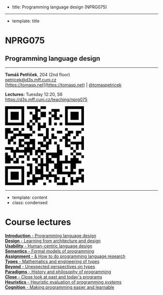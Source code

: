 - title: Programming language design (NPRG075)

*****************************************************************************************
- template: title

# NPRG075
## Programming language design

---

**Tomáš Petříček**, 204 (2nd floor)  
_<i class="fa fa-envelope"></i>_ [petricek@d3s.mff.cuni.cz](mailto:petricek@d3s.mff.cuni.cz)  
_<i class="fa-solid fa-circle-right"></i>_ [https://tomasp.net](https://tomasp.net) | [@tomaspetricek](http://twitter.com/tomaspetricek)

**Lectures:** Tuesday 12:20, S6  
_<i class="fa-solid fa-circle-right"></i>_ https://d3s.mff.cuni.cz/teaching/nprg075

<img src="img/qr.png" id="qr" />

*****************************************************************************************
- template: content
- class: condensed

# Course lectures

[**Introduction** - Programming language design](intro.html)  
[**Design** - Learning from architecture and design](design.html)  
[**Usability** - Human-centric language design](usability.html)  
[**Semantics** - Formal models of programming](semantics.html)     
[**Assignment** - & How to do programming language research](research.html)  
[**Types** - Mathematics and engineering of types](types.html)  
[**Beyond** - Unexpected perspectives on types](beyond.html)   
[**Paradigms** - History and philosophy of programming](philosophy.html)    
[**Close** - Close look at past and today's programs](close.html)  
[**Heuristics** - Heuristic evaluation of programming systems](heuristics.html)  
[**Cognition** - Making programming easier and learnable](cognition.html)  
